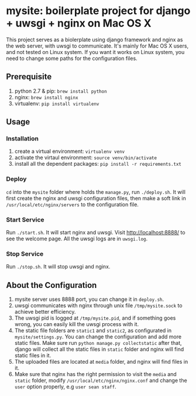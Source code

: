 # mysite: boilerplate project for django + uwsgi + nginx on Mac OS X

This project serves as a biolerplate using django framework and nginx as the web server, with uwsgi to communicate. It's mainly for Mac OS X users, and not tested on Linux system. If you want it works on Linux system, you need to change some paths for the configuration files.

## Prerequisite

1. python 2.7 & pip: `brew install python`
2. nginx: `brew install nginx`
3. virtualenv: `pip install virtualenv`


## Usage

### Installation

1. create a virtual environment: `virtualenv venv`
2. activate the virtaul environment: `source venv/bin/activate`
3. install all the dependent packages: `pip install -r requirements.txt`

### Deploy

`cd` into the `mysite` folder where holds the `manage.py`, run `./deploy.sh`. It will first create the nginx and uwsgi configuration files, then make a soft link in `/usr/local/etc/nginx/servers` to the configuration file.

### Start Service

Run `./start.sh`. It will start nginx and uwsgi. Visit [http://localhost:8888/]() to see the welcome page. All the uwsgi logs are in `uwsgi.log`.

### Stop Service

Run `./stop.sh`. It will stop uwsgi and nginx.


## About the Configuration

1. mysite server uses 8888 port, you can change it in `deploy.sh`.
2. uwsgi communicates with nginx through unix file `/tmp/mysite.sock` to achieve better efficiency.
3. The uwsgi pid is logged at `/tmp/mysite.pid`, and if something goes wrong, you can easily kill the uwsgi process with it.
4. The static file folders are `static1` and `static2`, as configurated in `mysite/settings.py`. You can change the configuration and add more static files. Make sure  run `python manage.py collectstatic` after that, django will collect all the static files in `static` folder and nginx will find static files in it.
5. The uploaded files are located at `media` folder, and nginx will find files in it.
6. Make sure that nginx has the right permission to visit the `media` and `static` folder, modify `/usr/local/etc/nginx/nginx.conf` and change the `user` option properly, e.g `user sean staff`.


